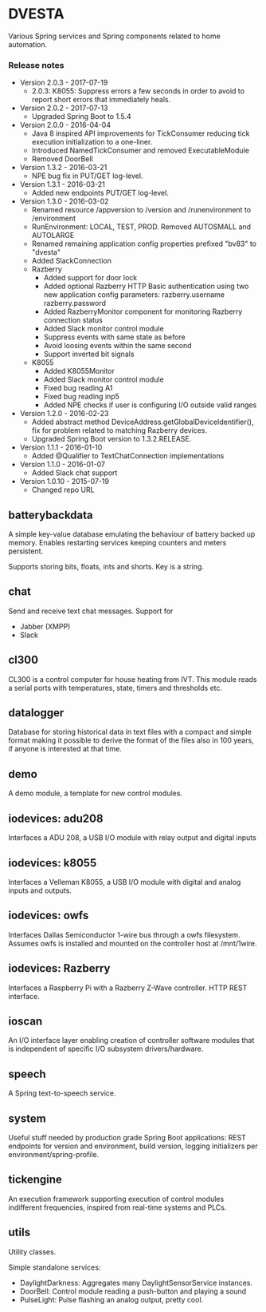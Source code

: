 # DVESTA

Various Spring services and Spring components related to home automation.

### Release notes
* Version 2.0.3 - 2017-07-19
    * 2.0.3: K8055: Suppress errors a few seconds in order to avoid to report short errors that immediately heals.
* Version 2.0.2 - 2017-07-13
    * Upgraded Spring Boot to 1.5.4
* Version 2.0.0 - 2016-04-04
    * Java 8 inspired API improvements for TickConsumer reducing tick execution initialization to a one-liner.
    * Introduced NamedTickConsumer and removed ExecutableModule
    * Removed DoorBell
* Version 1.3.2 - 2016-03-21
    * NPE bug fix in PUT/GET log-level.
* Version 1.3.1 - 2016-03-21
    * Added new endpoints PUT/GET log-level.
* Version 1.3.0 - 2016-03-02
    * Renamed resource /appversion to /version and /runenvironment to /environment
    * RunEnvironment: LOCAL, TEST, PROD. Removed AUTOSMALL and AUTOLARGE
    * Renamed remaining application config properties prefixed "bv83" to "dvesta"
    * Added SlackConnection
    * Razberry
      * Added support for door lock
      * Added optional Razberry HTTP Basic authentication using two new application config parameters:
        razberry.username
        razberry.password 
      * Added RazberryMonitor component for monitoring Razberry connection status
      * Added Slack monitor control module
      * Suppress events with same state as before
      * Avoid loosing events within the same second
      * Support inverted bit signals
    * K8055
      * Added K8055Monitor
      * Added Slack monitor control module
      * Fixed bug reading A1
      * Fixed bug reading inp5
      * Added NPE checks if user is configuring I/O outside valid ranges
* Version 1.2.0 - 2016-02-23
    * Added abstract method DeviceAddress.getGlobalDeviceIdentifier(), fix for problem related 
      to matching Razberry devices.
    * Upgraded Spring Boot version to 1.3.2.RELEASE.
* Version 1.1.1 - 2016-01-10
    * Added @Qualifier to TextChatConnection implementations
* Version 1.1.0 - 2016-01-07
    * Added Slack chat support
* Version 1.0.10 - 2015-07-19
    * Changed repo URL
      
## batterybackdata

A simple key-value database emulating the behaviour of battery backed up memory. 
Enables restarting services keeping counters and meters persistent.

Supports storing bits, floats, ints and shorts. Key is a string.

## chat

Send and receive text chat messages. Support for

* Jabber (XMPP)
* Slack

## cl300

CL300 is a control computer for house heating from IVT. This module reads a serial ports with
 temperatures, state, timers and thresholds etc.
 
## datalogger

Database for storing historical data in text files with a compact and simple format making it
 possible to derive the format of the files also in 100 years, if anyone is interested at that time.
 
## demo

A demo module, a template for new control modules.

## iodevices: adu208

Interfaces a ADU 208, a USB I/O module with relay output and digital inputs

## iodevices: k8055

Interfaces a Velleman K8055, a USB I/O module with digital and analog inputs and outputs.

## iodevices: owfs

Interfaces Dallas Semiconductor 1-wire bus through a owfs filesystem. Assumes owfs is installed and
mounted on the controller host at /mnt/1wire.
 
## iodevices: Razberry

Interfaces a Raspberry Pi with a Razberry Z-Wave controller. HTTP REST interface.

## ioscan

An I/O interface layer enabling creation of controller software modules that is independent of specific 
I/O subsystem drivers/hardware.

## speech

A Spring text-to-speech service.

## system 

Useful stuff needed by production grade Spring Boot applications: REST endpoints for version and environment, build version,
 logging initializers per environment/spring-profile.
 
## tickengine

An execution framework supporting execution of control modules indifferent frequencies, inspired from 
real-time systems and PLCs.

## utils
 
Utility classes.
 
Simple standalone services:

* DaylightDarkness: Aggregates many DaylightSensorService instances.
* DoorBell: Control module reading a push-button and playing a sound
* PulseLight: Pulse flashing an analog output, pretty cool.
